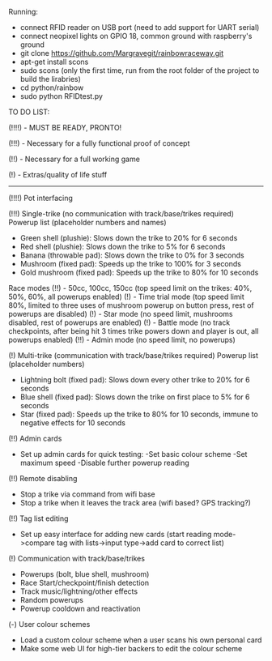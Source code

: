 Running:
- connect RFID reader on USB port (need to add support for UART serial)
- connect neopixel lights on GPIO 18, common ground with raspberry's ground
- git clone https://github.com/Margravegit/rainbowraceway.git
- apt-get install scons
- sudo scons (only the first time, run from the root folder of the project to build the lirabries)
- cd python/rainbow
- sudo python RFIDtest.py

TO DO LIST:

(!!!!) - MUST BE READY, PRONTO!

(!!!) - Necessary for a fully functional proof of concept

(!!) - Necessary for a full working game

(!) - Extras/quality of life stuff

-----------------------------------

(!!!!) Pot interfacing

(!!!) Single-trike (no communication with track/base/trikes required) Powerup list (placeholder numbers and names)
- Green shell (plushie): Slows down the trike to 20% for 6 seconds
- Red shell (plushie): Slows down the trike to 5% for 6 seconds
- Banana (throwable pad): Slows down the trike to 0% for 3 seconds
- Mushroom (fixed pad): Speeds up the trike to 100% for 3 seconds
- Gold mushroom (fixed pad): Speeds up the trike to 80% for 10 seconds

Race modes
(!!) - 50cc, 100cc, 150cc (top speed limit on the trikes: 40%, 50%, 60%, all powerups enabled)
(!) - Time trial mode (top speed limit 80%, limited to three uses of mushroom powerup on button press, rest of powerups are disabled)
(!) - Star mode (no speed limit, mushrooms disabled, rest of powerups are enabled)
(!) - Battle mode (no track checkpoints, after being hit 3 times trike powers down and player is out, all powerups enabled)
(!!) - Admin mode (no speed limit, no powerups)

(!) Multi-trike (communication with track/base/trikes required) Powerup list (placeholder numbers)
- Lightning bolt (fixed pad): Slows down every other trike to 20% for 6 seconds
- Blue shell (fixed pad): Slows down the trike on first place to 5% for 6 seconds
- Star (fixed pad): Speeds up the trike to 80% for 10 seconds, immune to negative effects for 10 seconds

(!!) Admin cards
- Set up admin cards for quick testing:
    -Set basic colour scheme
    -Set maximum speed
    -Disable further powerup reading

(!!) Remote disabling
- Stop a trike via command from wifi base
- Stop a trike when it leaves the track area (wifi based? GPS tracking?)

(!!) Tag list editing
- Set up easy interface for adding new cards (start reading mode->compare tag with lists->input type->add card to correct list)

(!) Communication with track/base/trikes
- Powerups (bolt, blue shell, mushroom)
- Race Start/checkpoint/finish detection
- Track music/lightning/other effects
- Random powerups
- Powerup cooldown and reactivation

(-) User colour schemes
- Load a custom colour scheme when a user scans his own personal card
- Make some web UI for high-tier backers to edit the colour scheme
